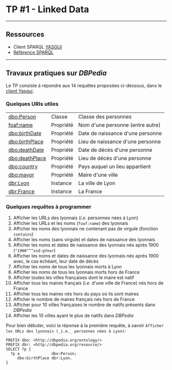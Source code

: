 # TP #1 - Linked Data

---
## Ressources

  - Client SPARQL [YASGUI](http://yasgui.triply.cc/)    
  - [Référence SPARQL](http://www.w3.org/TR/sparql11-query/)

---
## Travaux pratiques sur _DBPedia_

Le TP consiste à répondre aux 14 requêtes proposées ci-dessous, dans le [client Yasgui](https://yasgui.triply.cc).

### Quelques URIs utiles

  |                                                           |           |                                  |
  |---                                                        |---        |---                               |
  | [dbo:Person](http://dbpedia.org/ontology/Person)          | Classe    | Classe des personnes             |
  | [foaf:name](http://xmlns.com/foaf/0.1/Person)             | Propriété | Nom d'une personne (entre autre) |
  | [dbo:birthDate](http://dbpedia.org/ontology/birthDate)    | Propriété | Date de naissance d'une personne |
  | [dbo:birthPlace	](http://dbpedia.org/ontology/birthPlace) | Propriété | Lieu de naissance d'une personne |
  | [dbo:deathDate](http://dbpedia.org/ontology/deathDate)    | Propriété | Date de décès d'une personne     |
  | [dbo:deathPlace](http://dbpedia.org/ontology/deathPlace)  | Propriété | Lieu de décès d'une personne     |
  | [dbo:country](http://dbpedia.org/ontology/country)        | Propriété | Pays auquel un lieu appartient   |
  | [dbo:mayor](http://dbpedia.org/ontology/mayor)            | Propriété | Maire d'une ville                |
  | [dbr:Lyon](http://dbpedia.org/resource/Lyon)              | Instance  | La ville de Lyon                 |
  | [dbr:France](http://dbpedia.org/resource/Lyon)            | Instance  | La France                        |


### Quelques requêtes à programmer

  1. Afficher les URLs des lyonnais (_i.e._ personnes nées à Lyon)
  1. Afficher les URLs et les noms (`foaf:name`) des lyonnais
  1. Afficher les noms des lyonnais ne contenant pas de virgule (fonction `contains`)
  1. Afficher les noms (sans virgule) et dates de naissance des lyonnais
  1. Afficher les noms et dates de naissance des lyonnais nés après 1900 (`"1900"^^xsd:gYear`)
  1. Afficher les noms et dates de naissance des lyonnais nés après 1900 avec, le cas échéant, leur date de décès
  1. Afficher les noms de tous les lyonnais morts à Lyon
  1. Afficher les noms de tous les lyonnais morts hors de France
  1. Afficher toutes les villes françaises dont le maire est natif
  1. Afficher tous les maires français (_i.e._ d'une ville de France) nés hors de France
  1. Afficher tous les maires nés hors du pays où ils sont maires
  1. Afficher le nombre de maires français nés hors de France
  1. Afficher pour 10 villes françaises le nombre de natifs présents dans _DBPedia_
  1. Afficher les 10 villes ayant le plus de natifs dans _DBPedia_

Pour bien débuter, voici la réponse à la première requête, à savoir `Afficher les URLs des lyonnais (_i.e._ personnes nées à Lyon)`:

```sparql
PREFIX dbo: <http://dbpedia.org/ontology/>
PREFIX dbr: <http://dbpedia.org/resource/>
SELECT ?p {
  ?p a              dbo:Person;
     dbo:birthPlace dbr:Lyon.
}
```